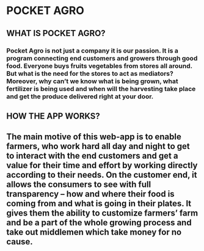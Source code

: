 # POCKET AGRO

## WHAT IS POCKET AGRO?

### Pocket Agro is not just a company it is our passion. It is a program connecting end customers and growers through good food. Everyone buys fruits vegetables from stores all around. But what is the need for the stores to act as mediators? Moreover, why can’t we know what is being grown, what fertilizer is being used and when will the harvesting take place and get the produce delivered right at your door.

## HOW THE APP WORKS?

## The main motive of this web-app is to enable farmers, who work hard all day and night to get to interact with the end customers and get a value for their time and effort by working directly according to their needs. On the customer end, it allows the consumers to see with full transparency – how and where their food is coming from and what is going in their plates. It gives them the ability to customize farmers’ farm and be a part of the whole growing process and take out middlemen which take money for no cause. 
